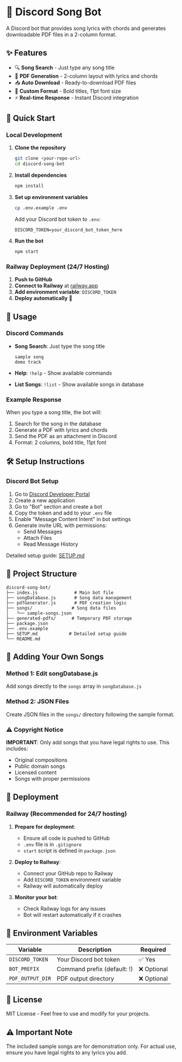 # 🎵 Discord Song Bot

A Discord bot that provides song lyrics with chords and generates downloadable PDF files in a 2-column format.

## ✨ Features

- 🔍 **Song Search** - Just type any song title
- 📄 **PDF Generation** - 2-column layout with lyrics and chords
- 📥 **Auto Download** - Ready-to-download PDF files
- 🎨 **Custom Format** - Bold titles, 11pt font size
- ⚡ **Real-time Response** - Instant Discord integration

## 🚀 Quick Start

### Local Development

1. **Clone the repository**
   ```bash
   git clone <your-repo-url>
   cd discord-song-bot
   ```

2. **Install dependencies**
   ```bash
   npm install
   ```

3. **Set up environment variables**
   ```bash
   cp .env.example .env
   ```
   
   Add your Discord bot token to `.env`:
   ```
   DISCORD_TOKEN=your_discord_bot_token_here
   ```

4. **Run the bot**
   ```bash
   npm start
   ```

### Railway Deployment (24/7 Hosting)

1. **Push to GitHub**
2. **Connect to Railway** at [railway.app](https://railway.app)
3. **Add environment variable**: `DISCORD_TOKEN`
4. **Deploy automatically** 🚀

## 📖 Usage

### Discord Commands

- **Song Search**: Just type the song title
  ```
  sample song
  demo track
  ```

- **Help**: `!help` - Show available commands
- **List Songs**: `!list` - Show available songs in database

### Example Response
When you type a song title, the bot will:
1. Search for the song in the database
2. Generate a PDF with lyrics and chords
3. Send the PDF as an attachment in Discord
4. Format: 2 columns, bold title, 11pt font

## 🛠️ Setup Instructions

### Discord Bot Setup

1. Go to [Discord Developer Portal](https://discord.com/developers/applications)
2. Create a new application
3. Go to "Bot" section and create a bot
4. Copy the token and add to your `.env` file
5. Enable "Message Content Intent" in bot settings
6. Generate invite URL with permissions:
   - Send Messages
   - Attach Files
   - Read Message History

Detailed setup guide: [SETUP.md](./SETUP.md)

## 📁 Project Structure

```
discord-song-bot/
├── index.js              # Main bot file
├── songDatabase.js       # Song data management
├── pdfGenerator.js       # PDF creation logic
├── songs/               # Song data files
│   └── sample-songs.json
├── generated-pdfs/      # Temporary PDF storage
├── package.json
├── .env.example
├── SETUP.md            # Detailed setup guide
└── README.md
```

## 🎼 Adding Your Own Songs

### Method 1: Edit songDatabase.js
Add songs directly to the `songs` array in `songDatabase.js`

### Method 2: JSON Files
Create JSON files in the `songs/` directory following the sample format.

### ⚠️ Copyright Notice
**IMPORTANT**: Only add songs that you have legal rights to use. This includes:
- Original compositions
- Public domain songs
- Licensed content
- Songs with proper permissions

## 🚀 Deployment

### Railway (Recommended for 24/7 hosting)

1. **Prepare for deployment**:
   - Ensure all code is pushed to GitHub
   - `.env` file is in `.gitignore` 
   - `start` script is defined in `package.json`

2. **Deploy to Railway**:
   - Connect your GitHub repo to Railway
   - Add `DISCORD_TOKEN` environment variable
   - Railway will automatically deploy

3. **Monitor your bot**:
   - Check Railway logs for any issues
   - Bot will restart automatically if it crashes

## 🔧 Environment Variables

| Variable | Description | Required |
|----------|-------------|----------|
| `DISCORD_TOKEN` | Your Discord bot token | ✅ Yes |
| `BOT_PREFIX` | Command prefix (default: !) | ❌ Optional |
| `PDF_OUTPUT_DIR` | PDF output directory | ❌ Optional |

## 📝 License

MIT License - Feel free to use and modify for your projects.

## ⚠️ Important Note

The included sample songs are for demonstration only. For actual use, ensure you have legal rights to any lyrics you add.
